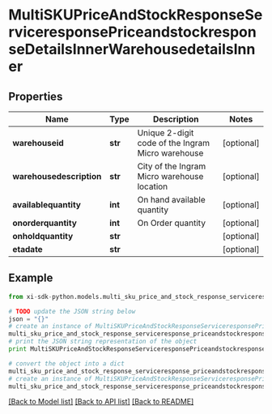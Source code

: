 # MultiSKUPriceAndStockResponseServiceresponsePriceandstockresponseDetailsInnerWarehousedetailsInner


## Properties

Name | Type | Description | Notes
------------ | ------------- | ------------- | -------------
**warehouseid** | **str** | Unique 2-digit code of the Ingram Micro warehouse | [optional] 
**warehousedescription** | **str** | City of the Ingram Micro warehouse location | [optional] 
**availablequantity** | **int** | On hand available quantity | [optional] 
**onorderquantity** | **int** | On Order quantity | [optional] 
**onholdquantity** | **str** |  | [optional] 
**etadate** | **str** |  | [optional] 

## Example

```python
from xi-sdk-python.models.multi_sku_price_and_stock_response_serviceresponse_priceandstockresponse_details_inner_warehousedetails_inner import MultiSKUPriceAndStockResponseServiceresponsePriceandstockresponseDetailsInnerWarehousedetailsInner

# TODO update the JSON string below
json = "{}"
# create an instance of MultiSKUPriceAndStockResponseServiceresponsePriceandstockresponseDetailsInnerWarehousedetailsInner from a JSON string
multi_sku_price_and_stock_response_serviceresponse_priceandstockresponse_details_inner_warehousedetails_inner_instance = MultiSKUPriceAndStockResponseServiceresponsePriceandstockresponseDetailsInnerWarehousedetailsInner.from_json(json)
# print the JSON string representation of the object
print MultiSKUPriceAndStockResponseServiceresponsePriceandstockresponseDetailsInnerWarehousedetailsInner.to_json()

# convert the object into a dict
multi_sku_price_and_stock_response_serviceresponse_priceandstockresponse_details_inner_warehousedetails_inner_dict = multi_sku_price_and_stock_response_serviceresponse_priceandstockresponse_details_inner_warehousedetails_inner_instance.to_dict()
# create an instance of MultiSKUPriceAndStockResponseServiceresponsePriceandstockresponseDetailsInnerWarehousedetailsInner from a dict
multi_sku_price_and_stock_response_serviceresponse_priceandstockresponse_details_inner_warehousedetails_inner_form_dict = multi_sku_price_and_stock_response_serviceresponse_priceandstockresponse_details_inner_warehousedetails_inner.from_dict(multi_sku_price_and_stock_response_serviceresponse_priceandstockresponse_details_inner_warehousedetails_inner_dict)
```
[[Back to Model list]](../README.md#documentation-for-models) [[Back to API list]](../README.md#documentation-for-api-endpoints) [[Back to README]](../README.md)



